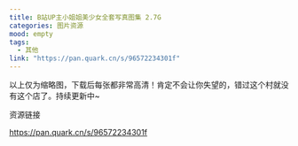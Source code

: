 ```yaml
---
title: B站UP主小姐姐美少女全套写真图集 2.7G
categories: 图片资源
mood: empty
tags:
  - 其他
link: "https://pan.quark.cn/s/96572234301f"
---
```





以上仅为缩略图，下载后每张都非常高清！肯定不会让你失望的，错过这个村就没有这个店了。持续更新中~




资源链接

https://pan.quark.cn/s/96572234301f





